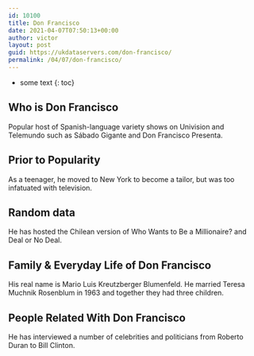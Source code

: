```yaml
---
id: 10100
title: Don Francisco
date: 2021-04-07T07:50:13+00:00
author: victor
layout: post
guid: https://ukdataservers.com/don-francisco/
permalink: /04/07/don-francisco/
---
```


* some text
{: toc}


## Who is Don Francisco



Popular host of Spanish-language variety shows on Univision and Telemundo such as Sábado Gigante and Don Francisco Presenta. 

                
                
                
## Prior to Popularity



As a teenager, he moved to New York to become a tailor, but was too infatuated with television.

                
                
                
## Random data



He has hosted the Chilean version of Who Wants to Be a Millionaire? and Deal or No Deal. 

                
                
                
## Family & Everyday Life of Don Francisco



His real name is Mario Luis Kreutzberger Blumenfeld. He married Teresa Muchnik Rosenblum in 1963 and together they had three children.

                
                
                
## People Related With Don Francisco



He has interviewed a number of celebrities and politicians from Roberto Duran to Bill Clinton.

                
              
            
          
          
          